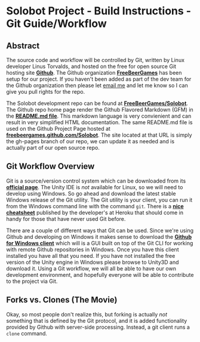 # Solobot Project - Build Instructions - Git Guide/Workflow

## Abstract

The source code and workflow will be controlled by Git, written by Linux 
developer Linus Torvalds, and hosted on the free for open source Git hosting 
site [**Github**][1]. The Github organization [**FreeBeerGames**][2] has been
setup for our project. If you haven't been added as part of the dev team for 
the Github organization then please let [email me](cmg0030@auburn.edu) and let
me know so I can give you pull rights for the repo.

The Solobot development repo can be found at [**FreeBeerGames/Solobot**][3]. 
The Github repo home page render the Github Flavored Markdown (GFM) in the 
[**README.md file**][4]. This markdown language is very convienient and can
result in very simplified HTML documentation. The same README.md file is used
on the Github Project Page hosted at 
[**freebeergames.github.com/Solobot**][5]. The site located at that URL is
simply the gh-pages branch of our repo, we can update it as needed and is
actually part of our open source repo.

## Git Workflow Overview

Git is a source/version control system which can be downloaded from its
[**official page**][6]. The Unity IDE is *not* available for Linux, so we will
need to develop using Windows. So go ahead and download the latest stable
Windows release of the Git utility. The Git utility is your client, you can
run it from the Windows command line with the command `git`. There is a
[**nice cheatsheet**][7] published by the developer's at Heroku that should
come in handy for those that have never used Git before.

There are a couple of different ways that Git can be used. Since we're using
Github and developing on Windows it makes sense to download the 
[**Github for Windows client**][8] which will is a GUI built on top of the Git
CLI for working with remote Github repositories in Windows. Once you have this
client installed you have all that you need. If you have not installed the
free version of the Unity engine in Windows please browse to Unity3D and
download it. Using a Git workflow, we will all be able to have our own
development environment, and hopefully everyone will be able to contribute to
the project via Git.

## Forks vs. Clones (The Movie)

Okay, so most people don't realize this, but forking is actually *not* 
something that is defined by the Git protocol, and it is added functionality
provided by Github with server-side processing. Instead, a git client
runs a `clone` command.

[1]: http://github.com/
[2]: http://github.com/FreeBeerGames/
[3]: http://github.com/FreeBeerGames/Solobot/
[4]: https://raw.github.com/FreeBeerGames/Solobot/master/README.md
[5]: http://freebeergames.github.com/Solobot/
[6]: http://git-scm.com/
[7]: https://na1.salesforce.com/help/doc/en/salesforce_git_developer_cheatsheet.pdf
[8]: http://windows.github.com/
[9]: http://unity3d.com/